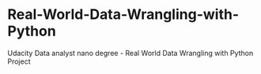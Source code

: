 # Real-World-Data-Wrangling-with-Python
Udacity Data analyst nano degree - Real World Data Wrangling with Python Project
